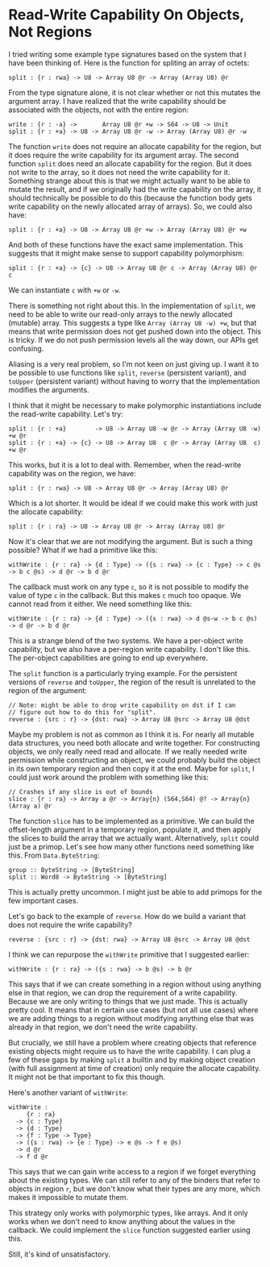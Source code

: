 # Read-Write Capability On Objects, Not Regions

I tried writing some example type signatures based on the system that I have
been thinking of. Here is the function for spliting an array of octets:

    split : {r : rwa} -> U8 -> Array U8 @r -> Array (Array U8) @r

From the type signature alone, it is not clear whether or not this mutates
the argument array. I have realized that the write capability should be
associated with the objects, not with the entire region:

    write : {r : -a} ->       Array U8 @r +w -> S64 -> U8 -> Unit
    split : {r : +a} -> U8 -> Array U8 @r -w -> Array (Array U8) @r -w

The function `write` does not require an allocate capability for the
region, but it does require the write capability for its argument array.
The second function `split` does need an allocate capability for the
region. But it does not write to the array, so it does not need the write
capability for it. Something strange about this is that we might actually
want to be able to mutate the result, and if we originally had the write
capability on the array, it should technically be possible to do this
(because the function body gets write capability on the newly allocated
array of arrays). So, we could also have:

    split : {r : +a} -> U8 -> Array U8 @r +w -> Array (Array U8) @r +w

And both of these functions have the exact same implementation. This
suggests that it might make sense to support capability polymorphism:

    split : {r : +a} -> {c} -> U8 -> Array U8 @r c -> Array (Array U8) @r c

We can instantiate `c` with `+w` or `-w`.

There is something not right about this. In the implementation of `split`,
we need to be able to write our read-only arrays to the newly allocated
(mutable) array. This suggests a type like `Array (Array U8 -w) +w`, but
that means that write permission does not get pushed down into the object.
This is tricky. If we do not push permission levels all the way down,
our APIs get confusing.

Aliasing is a very real problem, so I'm not keen on just giving up. I want
it to be possible to use functions like `split`, `reverse` (persistent
variant), and `toUpper` (persistent variant) without having to worry
that the implementation modifies the arguments.

I think that it might be necessary to make polymorphic instantiations include
the read-write capability. Let's try:

    split : {r : +a}        -> U8 -> Array U8 -w @r -> Array (Array U8 -w) +w @r
    split : {r : +a} -> {c} -> U8 -> Array U8  c @r -> Array (Array U8  c) +w @r

This works, but it is a lot to deal with. Remember, when the read-write
capability was on the region, we have:

    split : {r : rwa} -> U8 -> Array U8 @r -> Array (Array U8) @r

Which is a lot shorter. It would be ideal if we could make this work with just
the allocate capability:

    split : {r : ra} -> U8 -> Array U8 @r -> Array (Array U8) @r

Now it's clear that we are not modifying the argument. But is such a thing
possible? What if we had a primitive like this:

    withWrite : {r : ra} -> {d : Type} -> ({s : rwa} -> {c : Type} -> c @s -> b c @s) -> d @r -> b d @r

The callback must work on any type `c`, so it is not possible to modify
the value of type `c` in the callback. But this makes `c` much too opaque.
We cannot read from it either. We need something like this:

    withWrite : {r : ra} -> {d : Type} -> ({s : rwa} -> d @s-w -> b c @s) -> d @r -> b d @r

This is a strange blend of the two systems. We have a per-object write
capability, but we also have a per-region write capability. I don't like
this. The per-object capabilities are going to end up everywhere.

The `split` function is a particularly trying example. For the persistent
versions of `reverse` and `toUpper`, the region of the result is unrelated
to the region of the argument:

    // Note: might be able to drop write capability on dst if I can
    // figure out how to do this for "split".
    reverse : {src : r} -> {dst: rwa} -> Array U8 @src -> Array U8 @dst

Maybe my problem is not as common as I think it is. For nearly all mutable
data structures, you need both allocate and write together. For constructing
objects, we only really need read and allocate. If we really needed write
permission while constructing an object, we could probably build the object
in its own temporary region and then copy it at the end. Maybe for `split`,
I could just work around the problem with something like this:

    // Crashes if any slice is out of bounds
    slice : {r : ra} -> Array a @r -> Array{n} (S64,S64) @? -> Array{n} (Array a) @r

The function `slice` has to be implemented as a primitive. We can build
the offset-length argument in a temporary region, populate it, and then
apply the slices to build the array that we actually want. Alternatively,
`split` could just be a primop. Let's see how many other functions need
something like this. From `Data.ByteString`:

    group :: ByteString -> [ByteString]
    split :: Word8 -> ByteString -> [ByteString] 

This is actually pretty uncommon. I might just be able to add primops for
the few important cases.

Let's go back to the example of `reverse`. How do we build a variant that
does not require the write capability?

    reverse : {src : r} -> {dst: rwa} -> Array U8 @src -> Array U8 @dst

I think we can repurpose the `withWrite` primitive that I suggested earlier:

    withWrite : {r : ra} -> ({s : rwa} -> b @s) -> b @r

This says that if we can create something in a region without using anything
else in that region, we can drop the requirement of a write capability.
Because we are only writing to things that we just made. This is actually
pretty cool. It means that in certain use cases (but not all use cases)
where we are adding things to a region without modifying anything else that
was already in that region, we don't need the write capability.

But crucially, we still have a problem where creating objects that reference
existing objects might require us to have the write capability. I can plug
a few of these gaps by making `split` a builtin and by making object creation
(with full assignment at time of creation) only require the allocate
capability. It might not be that important to fix this though.

Here's another variant of `withWrite`:

    withWrite :
         {r : ra}
      -> {c : Type}
      -> {d : Type}
      -> {f : Type -> Type}
      -> ({s : rwa} -> {e : Type} -> e @s -> f e @s)
      -> d @r
      -> f d @r

This says that we can gain write access to a region if we forget everything
about the existing types. We can still refer to any of the binders that refer
to objects in region `r`, but we don't know what their types are any more,
which makes it impossible to mutate them.

This strategy only works with polymorphic types, like arrays. And it only
works when we don't need to know anything about the values in the callback.
We could implement the `slice` function suggested earlier using this.

Still, it's kind of unsatisfactory.
